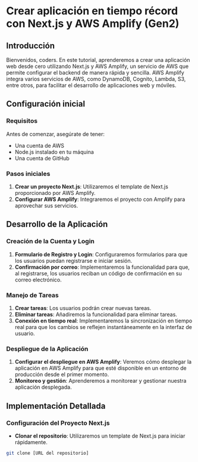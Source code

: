 # **Crear aplicación en tiempo récord con Next.js y AWS Amplify (Gen2)**

## **Introducción**
Bienvenidos, coders. En este tutorial, aprenderemos a crear una aplicación web desde cero utilizando Next.js y AWS Amplify, un servicio de AWS que permite configurar el backend de manera rápida y sencilla. AWS Amplify integra varios servicios de AWS, como DynamoDB, Cognito, Lambda, S3, entre otros, para facilitar el desarrollo de aplicaciones web y móviles.

## **Configuración inicial**

### **Requisitos**
Antes de comenzar, asegúrate de tener:
- Una cuenta de AWS
- Node.js instalado en tu máquina
- Una cuenta de GitHub

### **Pasos iniciales**
1. **Crear un proyecto Next.js**: Utilizaremos el template de Next.js proporcionado por AWS Amplify.
2. **Configurar AWS Amplify**: Integraremos el proyecto con Amplify para aprovechar sus servicios.

## **Desarrollo de la Aplicación**

### **Creación de la Cuenta y Login**
1. **Formulario de Registro y Login**: Configuraremos formularios para que los usuarios puedan registrarse e iniciar sesión.
2. **Confirmación por correo**: Implementaremos la funcionalidad para que, al registrarse, los usuarios reciban un código de confirmación en su correo electrónico.

### **Manejo de Tareas**
1. **Crear tareas**: Los usuarios podrán crear nuevas tareas.
2. **Eliminar tareas**: Añadiremos la funcionalidad para eliminar tareas.
3. **Conexión en tiempo real**: Implementaremos la sincronización en tiempo real para que los cambios se reflejen instantáneamente en la interfaz de usuario.

### **Despliegue de la Aplicación**
1. **Configurar el despliegue en AWS Amplify**: Veremos cómo desplegar la aplicación en AWS Amplify para que esté disponible en un entorno de producción desde el primer momento.
2. **Monitoreo y gestión**: Aprenderemos a monitorear y gestionar nuestra aplicación desplegada.

## **Implementación Detallada**

### **Configuración del Proyecto Next.js**
- **Clonar el repositorio**: Utilizaremos un template de Next.js para iniciar rápidamente.
```sh
git clone [URL del repositorio]
